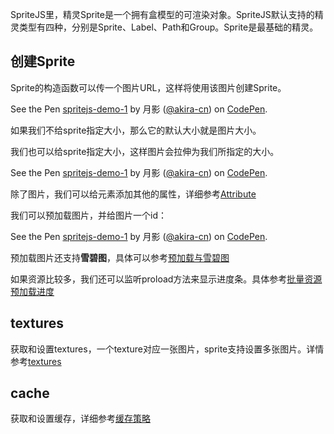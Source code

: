 SpriteJS里，精灵Sprite是一个拥有盒模型的可渲染对象。SpriteJS默认支持的精灵类型有四种，分别是Sprite、Label、Path和Group。Sprite是最基础的精灵。

## 创建Sprite

Sprite的构造函数可以传一个图片URL，这样将使用该图片创建Sprite。

<p data-height="370" data-theme-id="light" data-slug-hash="VdgOXP" data-default-tab="js,result" data-user="akira-cn" data-embed-version="2" data-pen-title="spritejs-demo-1" class="codepen">See the Pen <a href="https://codepen.io/akira-cn/pen/VdgOXP/">spritejs-demo-1</a> by 月影 (<a href="https://codepen.io/akira-cn">@akira-cn</a>) on <a href="https://codepen.io">CodePen</a>.</p>
<script async src="https://static.codepen.io/assets/embed/ei.js"></script>

如果我们不给sprite指定大小，那么它的默认大小就是图片大小。

我们也可以给sprite指定大小，这样图片会拉伸为我们所指定的大小。

<p data-height="371" data-theme-id="light" data-slug-hash="LrqorR" data-default-tab="js,result" data-user="akira-cn" data-embed-version="2" data-pen-title="spritejs-demo-1" class="codepen">See the Pen <a href="https://codepen.io/akira-cn/pen/LrqorR/">spritejs-demo-1</a> by 月影 (<a href="https://codepen.io/akira-cn">@akira-cn</a>) on <a href="https://codepen.io">CodePen</a>.</p>
<script async src="https://static.codepen.io/assets/embed/ei.js"></script>

除了图片，我们可以给元素添加其他的属性，详细参考[Attribute](/zh-cn/doc/attribute)

我们可以预加载图片，并给图片一个id：

<p data-height="384" data-theme-id="light" data-slug-hash="KeJLxJ" data-default-tab="js,result" data-user="akira-cn" data-embed-version="2" data-pen-title="spritejs-demo-1" class="codepen">See the Pen <a href="https://codepen.io/akira-cn/pen/KeJLxJ/">spritejs-demo-1</a> by 月影 (<a href="https://codepen.io/akira-cn">@akira-cn</a>) on <a href="https://codepen.io">CodePen</a>.</p>
<script async src="https://static.codepen.io/assets/embed/ei.js"></script>

预加载图片还支持**雪碧图**，具体可以参考[预加载与雪碧图](/zh-cn/guide/resource#雪碧图)

如果资源比较多，我们还可以监听proload方法来显示进度条。具体参考[批量资源预加载进度](/zh-cn/guide/resource#批量资源预加载进度)

## textures

获取和设置textures，一个texture对应一张图片，sprite支持设置多张图片。详情参考[textures](/zh-cn/doc/attribute#textures)

## cache

获取和设置缓存，详细参考[缓存策略](/zh-cn/guide/cache)
